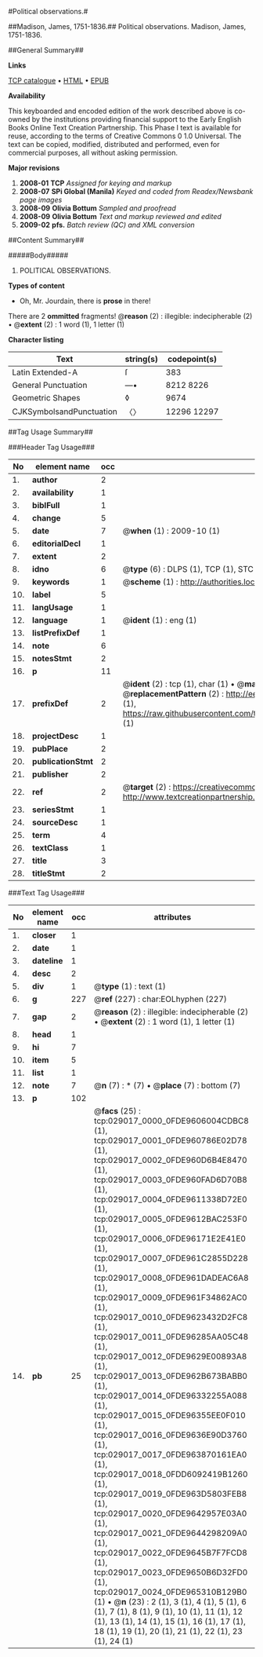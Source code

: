 #Political observations.#

##Madison, James, 1751-1836.##
Political observations.
Madison, James, 1751-1836.

##General Summary##

**Links**

[TCP catalogue](http://www.ota.ox.ac.uk/tcp/)  • 
[HTML](http://tei.it.ox.ac.uk/tcp/Texts-HTML/free/N22/N22013.html)  • 
[EPUB](http://tei.it.ox.ac.uk/tcp/Texts-EPUB/free/N22/N22013.epub)

**Availability**

This keyboarded and encoded edition of the
	       work described above is co-owned by the institutions
	       providing financial support to the Early English Books
	       Online Text Creation Partnership. This Phase I text is
	       available for reuse, according to the terms of Creative
	       Commons 0 1.0 Universal. The text can be copied,
	       modified, distributed and performed, even for
	       commercial purposes, all without asking permission.

**Major revisions**

1. __2008-01__ __TCP__ *Assigned for keying and markup*
1. __2008-07__ __SPi Global (Manila)__ *Keyed and coded from Readex/Newsbank page images*
1. __2008-09__ __Olivia Bottum__ *Sampled and proofread*
1. __2008-09__ __Olivia Bottum__ *Text and markup reviewed and edited*
1. __2009-02__ __pfs.__ *Batch review (QC) and XML conversion*

##Content Summary##

#####Body#####

1. POLITICAL OBSERVATIONS.

**Types of content**

  * Oh, Mr. Jourdain, there is **prose** in there!

There are 2 **ommitted** fragments! 
 @__reason__ (2) : illegible: indecipherable (2)  •  @__extent__ (2) : 1 word (1), 1 letter (1)

**Character listing**


|Text|string(s)|codepoint(s)|
|---|---|---|
|Latin Extended-A|ſ|383|
|General Punctuation|—•|8212 8226|
|Geometric Shapes|◊|9674|
|CJKSymbolsandPunctuation|〈〉|12296 12297|

##Tag Usage Summary##

###Header Tag Usage###

|No|element name|occ|attributes|
|---|---|---|---|
|1.|__author__|2||
|2.|__availability__|1||
|3.|__biblFull__|1||
|4.|__change__|5||
|5.|__date__|7| @__when__ (1) : 2009-10 (1)|
|6.|__editorialDecl__|1||
|7.|__extent__|2||
|8.|__idno__|6| @__type__ (6) : DLPS (1), TCP (1), STC (1), NOTIS (1), IMAGE-SET (1), EVANS-CITATION (1)|
|9.|__keywords__|1| @__scheme__ (1) : http://authorities.loc.gov/ (1)|
|10.|__label__|5||
|11.|__langUsage__|1||
|12.|__language__|1| @__ident__ (1) : eng (1)|
|13.|__listPrefixDef__|1||
|14.|__note__|6||
|15.|__notesStmt__|2||
|16.|__p__|11||
|17.|__prefixDef__|2| @__ident__ (2) : tcp (1), char (1)  •  @__matchPattern__ (2) : ([0-9\-]+):([0-9IVX]+) (1), (.+) (1)  •  @__replacementPattern__ (2) : http://eebo.chadwyck.com/downloadtiff?vid=$1&page=$2 (1), https://raw.githubusercontent.com/textcreationpartnership/Texts/master/tcpchars.xml#$1 (1)|
|18.|__projectDesc__|1||
|19.|__pubPlace__|2||
|20.|__publicationStmt__|2||
|21.|__publisher__|2||
|22.|__ref__|2| @__target__ (2) : https://creativecommons.org/publicdomain/zero/1.0/ (1), http://www.textcreationpartnership.org/docs/. (1)|
|23.|__seriesStmt__|1||
|24.|__sourceDesc__|1||
|25.|__term__|4||
|26.|__textClass__|1||
|27.|__title__|3||
|28.|__titleStmt__|2||


###Text Tag Usage###

|No|element name|occ|attributes|
|---|---|---|---|
|1.|__closer__|1||
|2.|__date__|1||
|3.|__dateline__|1||
|4.|__desc__|2||
|5.|__div__|1| @__type__ (1) : text (1)|
|6.|__g__|227| @__ref__ (227) : char:EOLhyphen (227)|
|7.|__gap__|2| @__reason__ (2) : illegible: indecipherable (2)  •  @__extent__ (2) : 1 word (1), 1 letter (1)|
|8.|__head__|1||
|9.|__hi__|7||
|10.|__item__|5||
|11.|__list__|1||
|12.|__note__|7| @__n__ (7) : * (7)  •  @__place__ (7) : bottom (7)|
|13.|__p__|102||
|14.|__pb__|25| @__facs__ (25) : tcp:029017_0000_0FDE9606004CDBC8 (1), tcp:029017_0001_0FDE960786E02D78 (1), tcp:029017_0002_0FDE960D6B4E8470 (1), tcp:029017_0003_0FDE960FAD6D70B8 (1), tcp:029017_0004_0FDE9611338D72E0 (1), tcp:029017_0005_0FDE9612BAC253F0 (1), tcp:029017_0006_0FDE96171E2E41E0 (1), tcp:029017_0007_0FDE961C2855D228 (1), tcp:029017_0008_0FDE961DADEAC6A8 (1), tcp:029017_0009_0FDE961F34862AC0 (1), tcp:029017_0010_0FDE9623432D2FC8 (1), tcp:029017_0011_0FDE96285AA05C48 (1), tcp:029017_0012_0FDE9629E00893A8 (1), tcp:029017_0013_0FDE962B673BABB0 (1), tcp:029017_0014_0FDE96332255A088 (1), tcp:029017_0015_0FDE96355EE0F010 (1), tcp:029017_0016_0FDE9636E90D3760 (1), tcp:029017_0017_0FDE963870161EA0 (1), tcp:029017_0018_0FDD6092419B1260 (1), tcp:029017_0019_0FDE963D5803FEB8 (1), tcp:029017_0020_0FDE9642957E03A0 (1), tcp:029017_0021_0FDE9644298209A0 (1), tcp:029017_0022_0FDE9645B7F7FCD8 (1), tcp:029017_0023_0FDE9650B6D32FD0 (1), tcp:029017_0024_0FDE965310B129B0 (1)  •  @__n__ (23) : 2 (1), 3 (1), 4 (1), 5 (1), 6 (1), 7 (1), 8 (1), 9 (1), 10 (1), 11 (1), 12 (1), 13 (1), 14 (1), 15 (1), 16 (1), 17 (1), 18 (1), 19 (1), 20 (1), 21 (1), 22 (1), 23 (1), 24 (1)|
